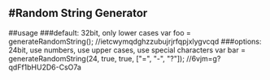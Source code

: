 #Random String Generator
---
##usage
###default: 32bit, only lower cases
    var foo = generateRandomString();
    //ietcwymqdghzzubujrjrfqpjxlygvcqd
###options: 24bit, use numbers, use upper cases, use special characters
    var bar = generateRandomString(24, true, true, ["=", "-", "?"]);
    //6vjm=g?qdFf1bHU2D6-CsO7a

